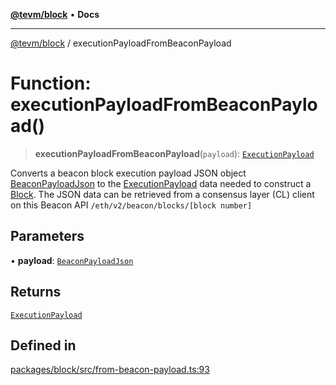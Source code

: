 [**@tevm/block**](../README.md) • **Docs**

***

[@tevm/block](../globals.md) / executionPayloadFromBeaconPayload

# Function: executionPayloadFromBeaconPayload()

> **executionPayloadFromBeaconPayload**(`payload`): [`ExecutionPayload`](../type-aliases/ExecutionPayload.md)

Converts a beacon block execution payload JSON object [BeaconPayloadJson](../type-aliases/BeaconPayloadJson.md) to the [ExecutionPayload](../type-aliases/ExecutionPayload.md) data needed to construct a [Block](../classes/Block.md).
The JSON data can be retrieved from a consensus layer (CL) client on this Beacon API `/eth/v2/beacon/blocks/[block number]`

## Parameters

• **payload**: [`BeaconPayloadJson`](../type-aliases/BeaconPayloadJson.md)

## Returns

[`ExecutionPayload`](../type-aliases/ExecutionPayload.md)

## Defined in

[packages/block/src/from-beacon-payload.ts:93](https://github.com/evmts/tevm-monorepo/blob/main/packages/block/src/from-beacon-payload.ts#L93)
